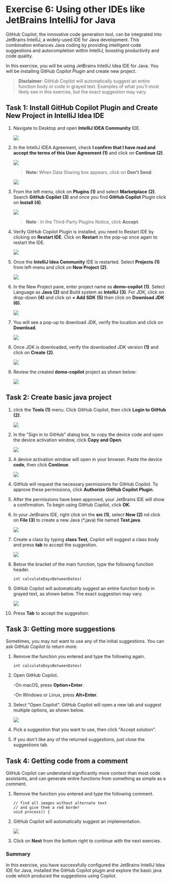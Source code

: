 # Exercise 6: Using other IDEs like JetBrains IntelliJ for Java

GitHub Copilot, the innovative code generation tool, can be integrated into JetBrains IntelliJ, a widely-used IDE for Java development. This combination enhances Java coding by providing intelligent code suggestions and autocompletion within IntelliJ, boosting productivity and code quality.

In this exercise, you will be using JetBrains IntelliJ Idea IDE for Java. You will be installing GitHub Copilot Plugin and create new project.

>**Disclaimer**: GitHub Copilot will automatically suggest an entire function body or code in grayed text. Examples of what you'll most likely see in this exercise, but the exact suggestion may vary.

## Task 1: Install GitHub Copilot Plugin and Create New Project in IntelliJ Idea IDE

1. Navigate to Desktop and open **IntelliJ IDEA Community** IDE.

   ![](../media/E6-T1-S1.png)

1. In the IntelliJ IDEA Agreement, check **I confirm that I have read and accept the terms of this User Agreement (1)** and  click on **Continue (2)**.

   ![](../media/E6-T1-S2.png)

   >**Note:** When Data Sharing box appears, click on **Don't Send**.

   ![](../media/E6-T1-S2.1.png)

1. From the left menu, click on **Plugins** **(1)** and select **Marketplace** **(2)**. Search **GitHub Copilot** **(3)** and once you find **GitHub Copilot** Plugin click on **Install** **(4)**.

   ![](../media/install-plugin.png)

   >**Note** : In the Third-Party Plugins Notice, click **Accept**.

1. Verify GitHub Copilot Plugin is installed, you need to Restart IDE by clicking on **Restart IDE**. Click on **Restart** in the pop-up once again to restart the IDE.

   ![](../media/restart-ide.png)

1. Once the **IntelliJ Idea Community** IDE is restarted. Select **Projects** **(1)** from left-menu and click on **New Project** **(2)**.

   ![](../media/create-project.png)

1. In the New Project pane, enter project name as **demo-copilot** **(1)**. Select Language as **Java** **(2)** and Build system as **IntelliJ** **(3)**. For JDK, click on drop-down **(4)** and click on **+ Add SDK** **(5)** then click on **Download JDK** **(6)**.

   ![](../media/project-details.png)

1. You will see a pop-up to download JDK, verify the location and click on **Download**.

   ![](../media/download-jdk.png)

1. Once JDK is downloaded, verify the downloaded JDK version **(1)** and click on **Create** **(2)**.

   ![](../media/click-create.png)

1. Review the created **demo-copilot** project as shown below:

   ![](../media/demo-copilot-project.png)


## Task 2: Create basic java project

1. click the **Tools (1)** menu. Click GitHub Copilot, then click **Login to GitHub (2)**.

   ![](../media/ex6-git-login.png)

1. In the "Sign in to GitHub" dialog box, to copy the device code and open the device activation window, click **Copy and Open**.

   ![](../media/ex6-copy-code.png)

1. A device activation window will open in your browser. Paste the device **code**, then click **Continue**.

   ![](../media/ex6-device-activation.png)

1. GitHub will request the necessary permissions for GitHub Copilot. To approve these permissions, click **Authorize GitHub Copilot Plugin**.

1. After the permissions have been approved, your JetBrains IDE will show a confirmation. To begin using GitHub Copilot, click **OK**.

1. In your JetBrains IDE, right click on the **src (1)**, select **New (2)** nd click on **File (3)** to create a new Java (*.java) file named **Test.java**.

   ![](../media/ex6-test-java.png)

1. Create a class by typing **class Test**, Copilot will suggest a class body and press **tab** to accept the suggestion.

   ![](../media/ex6-class-test.png)

1. Below the bracket of the main function, type the following function header.

   ```
   int calculateDaysBetweenDates(
   ```

1. GitHub Copilot will automatically suggest an entire function body in grayed text, as shown below. The exact suggestion may vary.

   ![](../media/ex6-days.png)

1. Press **Tab** to accept the suggestion.


## Task 3: Getting more suggestions

Sometimes, you may not want to use any of the initial suggestions. You can ask GitHub Copilot to return more.

1. Remove the function you entered and type the following again.

   ```
   int calculateDaysBetweenDates(
   ```

1. Open GitHub Copilot.

      -On macOS, press **Option+Enter**.
   
      -On Windows or Linux, press **Alt+Enter**.

1. Select "Open Copilot". GitHub Copilot will open a new tab and suggest multiple options, as shown below.

   ![](../media/ex6-copilot-suggestion.png)

1. Pick a suggestion that you want to use, then click "Accept solution".

1. If you don't like any of the returned suggestions, just close the suggestions tab.


## Task 4: Getting code from a comment

GitHub Copilot can understand significantly more context than most code assistants, and can generate entire functions from something as simple as a comment.

1. Remove the function you entered and type the following comment.

   ```
   // find all images without alternate text
   // and give them a red border
   void process() {

   ```

1. GitHub Copilot will automatically suggest an implementation.

   
   ![](../media/ex6-image-suggestion.png)


1. Click on **Next** from the bottom right to continue with the next exercies.


### Summary

In this exercise, you have successfully configured the JetBrains IntelliJ Idea IDE for Java, installed the GitHub Copilot plugin and explore the basic java code which produced the 
suggestions using Copilot.

